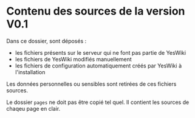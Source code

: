 # Contenu des sources de la version V0.1

Dans ce dossier, sont déposés :
 - les fichiers présents sur le serveur qui ne font pas partie de YesWiki 
 - les fichiers de YesWiki modifiés manuellement
 - les fichiers de configuration automatiquement créés par YesWiki à l'installation
 
Les données personnelles ou sensibles sont retirées de ces fichiers sources.

Le dossier `pages` ne doit pas être copié tel quel.
Il contient les sources de chaqeu page en clair.
